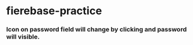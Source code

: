 # fierebase-practice

### Icon on password field will change by clicking and password will visible.
